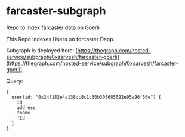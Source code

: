 # farcaster-subgraph
Repo to index farcaster data on Goerli 


This Repo indexes Users on forcaster Dapp. 

Subgraph is deployed here:
[https://thegraph.com/hosted-service/subgraph/0xsarvesh/farcaster-goerli](https://thegraph.com/hosted-service/subgraph/0xsarvesh/farcaster-goerli)


Query: 
```
{
  user(id: "0x24f182e4a138dc8c1c60b305685092e95a96f56e") {
    id
    address
    fname
    fId
  }
}

```

